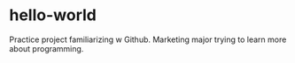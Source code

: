 # hello-world
Practice project familiarizing w Github.
Marketing major trying to learn more about programming.
